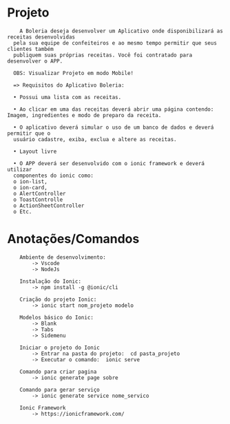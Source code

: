 # Projeto
	    A Boleria deseja desenvolver um Aplicativo onde disponibilizará as receitas desenvolvidas
      pela sua equipe de confeiteiros e ao mesmo tempo permitir que seus clientes também
      publiquem suas próprias receitas. Você foi contratado para desenvolver o APP.
      
      OBS: Visualizar Projeto em modo Mobile!
      
      => Requisitos do Aplicativo Boleria:
      
      • Possui uma lista com as receitas.
      
      • Ao clicar em uma das receitas deverá abrir uma página contendo: Imagem, ingredientes e modo de preparo da receita.
      
      • O aplicativo deverá simular o uso de um banco de dados e deverá permitir que o
      usuário cadastre, exiba, exclua e altere as receitas.
      
      • Layout livre
      
      • O APP deverá ser desenvolvido com o ionic framework e deverá utilizar
      componentes do ionic como:
      o ion-list,
      o ion-card,
      o AlertController
      o ToastControlle
      o ActionSheetController
      o Etc.
		
      
# Anotações/Comandos
      	Ambiente de desenvolvimento: 
			-> Vscode
			-> NodeJs

		Instalação do Ionic: 
			-> npm install -g @ionic/cli

		Criação do projeto Ionic: 
			-> ionic start nom_projeto modelo

		Modelos básico do Ionic: 
			-> Blank
			-> Tabs
			-> Sidemenu
		
		Iniciar o projeto do Ionic
			-> Entrar na pasta do projeto:  cd pasta_projeto
			-> Executar o comando:  ionic serve 
    
    	Comando para criar pagina
			-> ionic generate page sobre
      
    	Comando para gerar serviço 
      		-> ionic generate service nome_servico
		
	 	Ionic Framework
			-> https://ionicframework.com/

